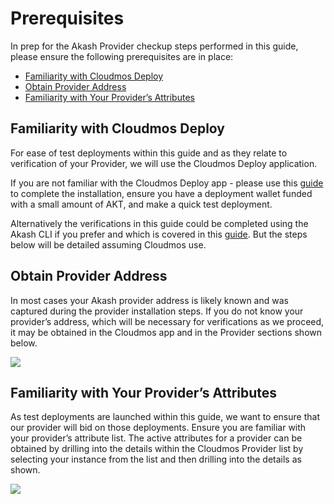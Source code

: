 # Prerequisites

In prep for the Akash Provider checkup steps performed in this guide, please ensure the following prerequisites are in place:

* [Familiarity with Cloudmos Deploy](prerequisites.md#familiarity-with-cloudmos-deploy)
* [Obtain Provider Address](prerequisites.md#obtain-provider-address)
* [Familiarity with Your Provider’s Attributes](prerequisites.md#familiarity-with-your-providers-attributes)

## Familiarity with Cloudmos Deploy

For ease of test deployments within this guide and as they relate to verification of your Provider, we will use the Cloudmos Deploy application.

If you are not familiar with the Cloudmos Deploy app - please use this [guide](broken-reference) to complete the installation, ensure you have a deployment wallet funded with a small amount of AKT, and make a quick test deployment.

Alternatively the verifications in this guide could be completed using the Akash CLI if you prefer and which is covered in this [guide](../../../../guides/cli/). But the steps below will be detailed assuming Cloudmos use.

## Obtain Provider Address

In most cases your Akash provider address is likely known and was captured during the provider installation steps. If you do not know your provider’s address, which will be necessary for verifications as we proceed, it may be obtained in the Cloudmos app and in the Provider sections shown below.

![](../../../../.gitbook/assets/akashlyticsProviderList.png)

## **Familiarity with Your Provider’s Attributes**

As test deployments are launched within this guide, we want to ensure that our provider will bid on those deployments. Ensure you are familiar with your provider’s attribute list. The active attributes for a provider can be obtained by drilling into the details within the Cloudmos Provider list by selecting your instance from the list and then drilling into the details as shown.

![](../../../../.gitbook/assets/akashlyticsProviderAttributes.png)
